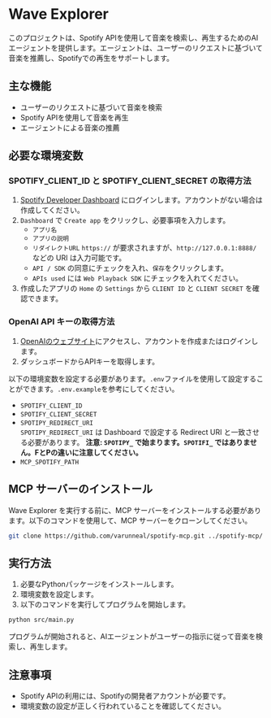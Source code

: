 # Wave Explorer

このプロジェクトは、Spotify APIを使用して音楽を検索し、再生するためのAIエージェントを提供します。エージェントは、ユーザーのリクエストに基づいて音楽を推薦し、Spotifyでの再生をサポートします。

## 主な機能

- ユーザーのリクエストに基づいて音楽を検索
- Spotify APIを使用して音楽を再生
- エージェントによる音楽の推薦

## 必要な環境変数

### SPOTIFY_CLIENT_ID と SPOTIFY_CLIENT_SECRET の取得方法

1. [Spotify Developer Dashboard](https://developer.spotify.com/) にログインします。アカウントがない場合は作成してください。
2. `Dashboard` で `Create app` をクリックし、必要事項を入力します。
   - `アプリ名`
   - `アプリの説明`
   - `リダイレクトURL`
     `https://` が要求されますが、`http://127.0.0.1:8888/` などの URI は入力可能です。  
   - `API / SDK` の同意にチェックを入れ、`保存`をクリックします。
   - `APIs used` には `Web Playback SDK` にチェックを入れてください。
3. 作成したアプリの `Home` の `Settings` から `CLIENT ID` と `CLIENT SECRET` を確認できます。

### OpenAI API キーの取得方法

1. [OpenAIのウェブサイト](https://www.openai.com/)にアクセスし、アカウントを作成またはログインします。
2. ダッシュボードからAPIキーを取得します。

以下の環境変数を設定する必要があります。`.env`ファイルを使用して設定することができます。`.env.example`を参考にしてください。

- `SPOTIFY_CLIENT_ID`
- `SPOTIFY_CLIENT_SECRET`
- `SPOTIPY_REDIRECT_URI`  
  `SPOTIPY_REDIRECT_URI` は Dashboard で設定する Redirect URI と一致させる必要があります。
  **注意: `SPOTIPY_` で始まります。`SPOTIFI_` ではありません。FとPの違いに注意してください。**
- `MCP_SPOTIFY_PATH`

## MCP サーバーのインストール

Wave Explorer を実行する前に、MCP サーバーをインストールする必要があります。以下のコマンドを使用して、MCP サーバーをクローンしてください。

```bash
git clone https://github.com/varunneal/spotify-mcp.git ../spotify-mcp/
```

## 実行方法

1. 必要なPythonパッケージをインストールします。
2. 環境変数を設定します。
3. 以下のコマンドを実行してプログラムを開始します。

```bash
python src/main.py
```

プログラムが開始されると、AIエージェントがユーザーの指示に従って音楽を検索し、再生します。

## 注意事項

- Spotify APIの利用には、Spotifyの開発者アカウントが必要です。
- 環境変数の設定が正しく行われていることを確認してください。
